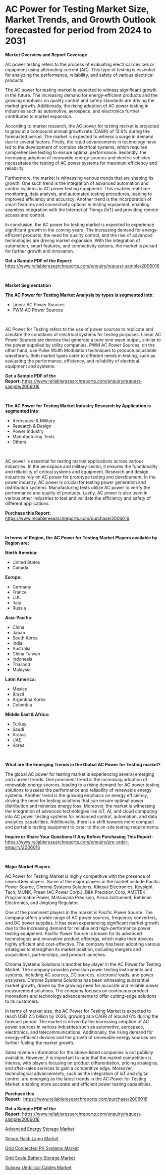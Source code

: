 <p><h1>AC Power for Testing Market Size, Market Trends, and Growth Outlook forecasted for period from 2024 to 2031</h1></p><p><strong>Market Overview and Report Coverage</strong></p>
<p><p>AC power testing refers to the process of evaluating electrical devices or equipment using alternating current (AC). This type of testing is essential for analyzing the performance, reliability, and safety of various electrical products.</p><p>The AC power for testing market is expected to witness significant growth in the future. The increasing demand for energy-efficient products and the growing emphasis on quality control and safety standards are driving the market growth. Additionally, the rising adoption of AC power testing in industries such as automotive, aerospace, and electronics further contributes to market expansion.</p><p>According to market research, the AC power for testing market is projected to grow at a compound annual growth rate (CAGR) of 12.6% during the forecasted period. The market is expected to witness a surge in demand due to several factors. Firstly, the rapid advancements in technology have led to the development of complex electrical systems, which requires comprehensive testing to ensure optimal performance. Secondly, the increasing adoption of renewable energy sources and electric vehicles necessitates the testing of AC power systems for maximum efficiency and reliability.</p><p>Furthermore, the market is witnessing various trends that are shaping its growth. One such trend is the integration of advanced automation and control systems in AC power testing equipment. This enables real-time monitoring, data analysis, and automated testing procedures, leading to improved efficiency and accuracy. Another trend is the incorporation of smart features and connectivity options in testing equipment, enabling seamless integration with the Internet of Things (IoT) and providing remote access and control.</p><p>In conclusion, the AC power for testing market is expected to experience significant growth in the coming years. The increasing demand for energy-efficient products, the need for quality control, and the rise of advanced technologies are driving market expansion. With the integration of automation, smart features, and connectivity options, the market is poised for further growth and innovation.</p></p>
<p><strong>Get a Sample PDF of the Report:</strong> <a href="https://www.reliableresearchreports.com/enquiry/request-sample/2006016">https://www.reliableresearchreports.com/enquiry/request-sample/2006016</a></p>
<p>&nbsp;</p>
<p><strong>Market Segmentation</strong></p>
<p><strong>The AC Power for Testing Market Analysis by types is segmented into:</strong></p>
<p><ul><li>Linear AC Power Sources</li><li>PWM AC Power Sources</li></ul></p>
<p>&nbsp;</p>
<p><p>AC Power for Testing refers to the use of power sources to replicate and simulate the conditions of electrical systems for testing purposes. Linear AC Power Sources are devices that generate a pure sine wave output, similar to the power supplied by utility companies. PWM AC Power Sources, on the other hand, use Pulse Width Modulation techniques to produce adjustable waveforms. Both market types cater to different needs in testing, such as evaluating the performance, efficiency, and reliability of electrical equipment and systems.</p></p>
<p><strong>Get a Sample PDF of the Report:</strong>&nbsp;<a href="https://www.reliableresearchreports.com/enquiry/request-sample/2006016">https://www.reliableresearchreports.com/enquiry/request-sample/2006016</a></p>
<p>&nbsp;</p>
<p><strong>The AC Power for Testing Market Industry Research by Application is segmented into:</strong></p>
<p><ul><li>Aerospace & Military</li><li>Research & Design</li><li>Power Industry</li><li>Manufacturing Tests</li><li>Others</li></ul></p>
<p>&nbsp;</p>
<p><p>AC power is essential for testing market applications across various industries. In the aerospace and military sector, it ensures the functionality and reliability of critical systems and equipment. Research and design industries rely on AC power for prototype testing and development. In the power industry, AC power is crucial for testing power generation and distribution systems. Manufacturing tests utilize AC power to verify the performance and quality of products. Lastly, AC power is also used in various other industries to test and validate the efficiency and safety of different applications.</p></p>
<p><strong>Purchase this Report:</strong>&nbsp; <a href="https://www.reliableresearchreports.com/purchase/2006016">https://www.reliableresearchreports.com/purchase/2006016</a></p>
<p>&nbsp;</p>
<p><strong>In terms of Region, the AC Power for Testing Market Players available by Region are:</strong></p>
<p>
    <p> <strong> North America: </strong>
        <ul>
            <li>United States</li>
            <li>Canada</li>
        </ul>
        </p> 
    <p> <strong> Europe: </strong>
        <ul>
            <li>Germany</li>
            <li>France</li>
            <li>U.K.</li>
            <li>Italy</li>
            <li>Russia</li>
        </ul>
        </p> 
    <p> <strong> Asia-Pacific: </strong>
        <ul>
            <li>China</li>
            <li>Japan</li>
            <li>South Korea</li>
            <li>India</li>
            <li>Australia</li>
            <li>China Taiwan</li>
            <li>Indonesia</li>
            <li>Thailand</li>
            <li>Malaysia</li>
        </ul>
        </p> 
    <p> <strong> Latin America: </strong>
        <ul>
            <li>Mexico</li>
            <li>Brazil</li>
            <li>Argentina Korea</li>
            <li>Colombia</li>
        </ul>
        </p> 
    <p> <strong> Middle East & Africa: </strong>
        <ul>
            <li>Turkey</li>
            <li>Saudi</li>
            <li>Arabia</li>
            <li>UAE</li>
            <li>Korea</li>
        </ul>
    </p>
    </p>
<p>&nbsp;</p>
<p><strong>What are the Emerging Trends in the Global AC Power for Testing market?</strong></p>
<p><p>The global AC power for testing market is experiencing several emerging and current trends. One prominent trend is the increasing adoption of renewable energy sources, leading to a rising demand for AC power testing solutions to assess the performance and reliability of renewable energy systems. Another trend is the growing emphasis on energy efficiency, driving the need for testing solutions that can ensure optimal power distribution and minimize energy loss. Moreover, the market is witnessing the integration of advanced technologies like IoT, AI, and cloud computing into AC power testing systems for enhanced control, automation, and data analytics capabilities. Additionally, there is a shift towards more compact and portable testing equipment to cater to the on-site testing requirements.</p></p>
<p><strong>Inquire or Share Your Questions If Any Before Purchasing This Report</strong>- <a href="https://www.reliableresearchreports.com/enquiry/pre-order-enquiry/2006016">https://www.reliableresearchreports.com/enquiry/pre-order-enquiry/2006016</a></p>
<p>&nbsp;</p>
<p><strong>Major Market Players</strong></p>
<p><p>AC Power for Testing Market is highly competitive with the presence of several key players. Some of the major players in the market include Pacific Power Source, Chroma Systems Solutions, Kikusui Electronics, Keysight Tech, MUNK, Preen (AC Power Corp.), B&K Precision Corp, AMETEK Programmable Power, Matsusada Precision, Ainuo Instrument, Behlman Electronics, and Jingtong Regulator.</p><p>One of the prominent players in the market is Pacific Power Source. The company offers a wide range of AC power sources, frequency converters, and DC power supplies. It has been experiencing significant market growth due to the increasing demand for reliable and high-performance power testing equipment. Pacific Power Source is known for its advanced technologies and innovative product offerings, which make their devices highly efficient and cost-effective. The company has been adopting various strategies to strengthen its market position, including mergers and acquisitions, partnerships, and product launches.</p><p>Chroma Systems Solutions is another key player in the AC Power for Testing Market. The company provides precision power testing instruments and systems, including AC sources, DC sources, electronic loads, and power analyzers. Chroma Systems Solutions has been witnessing substantial market growth, driven by the growing need for accurate and reliable power measurement solutions. The company focuses on continuous product innovations and technology advancements to offer cutting-edge solutions to its customers.</p><p>In terms of market size, the AC Power for Testing Market is expected to reach USD 2.5 billion by 2026, growing at a CAGR of around 6% during the forecast period. The market is driven by the increasing adoption of AC power sources in various industries such as automotive, aerospace, electronics, and telecommunications. Additionally, the rising demand for energy-efficient devices and the growth of renewable energy sources are further fueling the market growth.</p><p>Sales revenue information for the above-listed companies is not publicly available. However, it is important to note that the market competition is intense, with players focusing on product differentiation, pricing strategies, and after-sales services to gain a competitive edge. Moreover, technological advancements, such as the integration of IoT and digital control, are emerging as the latest trends in the AC Power for Testing Market, enabling more accurate and efficient power testing capabilities.</p></p>
<p><strong>Purchase this Report:</strong>&nbsp;&nbsp;<a href="https://www.reliableresearchreports.com/purchase/2006016">https://www.reliableresearchreports.com/purchase/2006016</a></p>
<p></p>
<p><strong>Get a Sample PDF of the Report:</strong>&nbsp;<a href="https://www.reliableresearchreports.com/enquiry/request-sample/2006016">https://www.reliableresearchreports.com/enquiry/request-sample/2006016</a></p>
<p><p><a href="https://github.com/zebdakicsin/Market-Research-Report-List-2/blob/main/advanced-energy-storage-market.md">Advanced Energy Storage Market</a></p><p><a href="https://github.com/sofyaavrova/Market-Research-Report-List-2/blob/main/xenon-flash-lamp-market.md">Xenon Flash Lamp Market</a></p><p><a href="https://github.com/merzlyukov93/Market-Research-Report-List-2/blob/main/grid-connected-pv-systems-market.md">Grid Connected PV Systems Market</a></p><p><a href="https://github.com/kholmovskayalyudmila/Market-Research-Report-List-2/blob/main/grid-scale-battery-storage-market.md">Grid Scale Battery Storage Market</a></p><p><a href="https://github.com/Krish2023na/Market-Research-Report-List-2/blob/main/subsea-umbilical-cables-market.md">Subsea Umbilical Cables Market</a></p></p>
